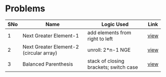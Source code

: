 # Problems

SNo | Name | Logic Used | Link |
----|------|------------|------|
1 | Next Greater Element-1 | add elements from right to left | [view](next_greater_element_1.cpp)
2 | Next Greater Element-2 (circular array) | unroll: 2*n-1 NGE| [view](next_greater_element_2.cpp)
3 | Balanced Parenthesis | stack of closing brackets; switch case | [view](balanced_parenthesis.cpp)